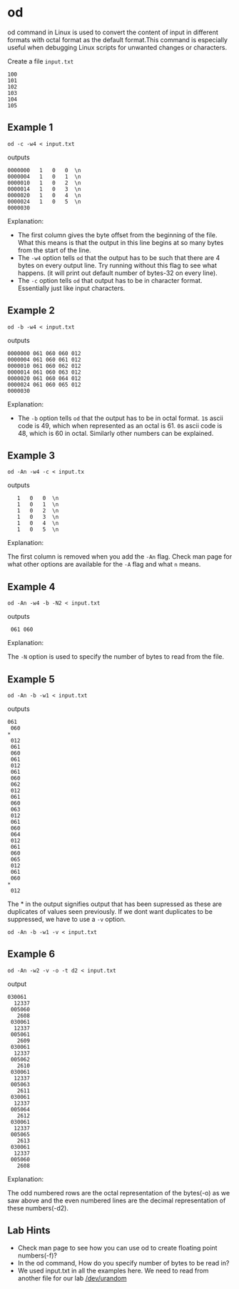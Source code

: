 # od

od command in Linux is used to convert the content of input in different formats with octal format as the default format.This command is especially useful when debugging Linux scripts for unwanted changes or characters.

Create a file `input.txt`

```
100
101
102
103
104
105
```

## Example 1
```shell
od -c -w4 < input.txt
```

outputs

```
0000000   1   0   0  \n
0000004   1   0   1  \n
0000010   1   0   2  \n
0000014   1   0   3  \n
0000020   1   0   4  \n
0000024   1   0   5  \n
0000030
```

Explanation:

* The first column gives the byte offset from the beginning of the file. What this means is that the output in this line begins at so many bytes from the start of the line.
* The `-w4` option tells `od` that the output has to be such that there are 4 bytes on every output line. Try running without this flag to see what happens. (it will print out default number of bytes-32 on every line).
* The `-c` option tells `od` that output has to be in character format. Essentially just like input characters.

## Example 2

```shell
od -b -w4 < input.txt
```

outputs 

```
0000000 061 060 060 012
0000004 061 060 061 012
0000010 061 060 062 012
0000014 061 060 063 012
0000020 061 060 064 012
0000024 061 060 065 012
0000030
```

Explanation:

* The `-b` option tells `od` that the output has to be in octal format. `1`s ascii code is 49, which when represented as an octal is 61. `0`s ascii code is 48, which is 60 in octal. Similarly other numbers can be explained.

## Example 3

```shell
od -An -w4 -c < input.tx
```

outputs
```
   1   0   0  \n
   1   0   1  \n
   1   0   2  \n
   1   0   3  \n
   1   0   4  \n
   1   0   5  \n
```

Explanation:

The first column is removed when you add the `-An` flag. Check man page for what other options are available for the `-A` flag and what `n` means.

## Example 4

```shell
od -An -w4 -b -N2 < input.txt
```

outputs

```
 061 060
```

Explanation:

The `-N` option is used to specify the number of bytes to read from the file.

## Example 5

```shell
od -An -b -w1 < input.txt
```

outputs

```
061
 060
*
 012
 061
 060
 061
 012
 061
 060
 062
 012
 061
 060
 063
 012
 061
 060
 064
 012
 061
 060
 065
 012
 061
 060
*
 012
```

The * in the output signifies output that has been supressed as these are duplicates of values seen previously. If we dont want duplicates to be suppressed, we have to use a `-v` option.

```
od -An -b -w1 -v < input.txt
```

## Example 6

```
od -An -w2 -v -o -t d2 < input.txt
```

output

```
030061
  12337
 005060
   2608
 030061
  12337
 005061
   2609
 030061
  12337
 005062
   2610
 030061
  12337
 005063
   2611
 030061
  12337
 005064
   2612
 030061
  12337
 005065
   2613
 030061
  12337
 005060
   2608
```

Explanation:

The odd numbered rows are the octal representation of the bytes(-o) as we saw above and the even numbered lines are the decimal representation of these numbers(-d2).

## Lab Hints
* Check man page to see how you can use od to create floating point numbers(-f)?
* In the od command, How do you specify number of bytes to be read in?
* We used input.txt in all the examples here. We need to read from another file for our lab [/dev/urandom](https://en.wikipedia.org/wiki//dev/random)
